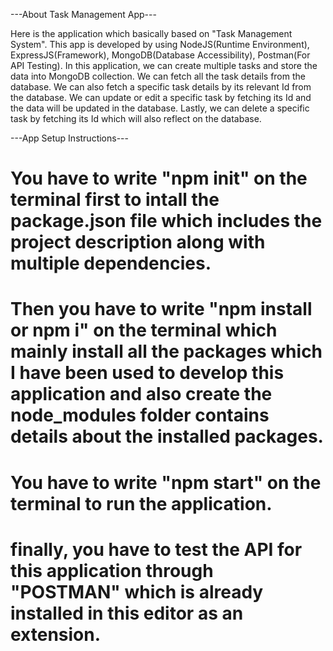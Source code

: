 ---About Task Management App---

Here is the application which basically based on "Task Management System".
This app is developed by using NodeJS(Runtime Environment), ExpressJS(Framework), MongoDB(Database Accessibility), Postman(For API Testing).
In this application, we can create multiple tasks and store the data into MongoDB collection.
We can fetch all the task details from the database.
We can also fetch a specific task details by its relevant Id from the database.
We can update or edit a specific task by fetching its Id and the data will be updated in the database.
Lastly, we can delete a specific task by fetching its Id which will also reflect on the database.



---App Setup Instructions---


# You have to write "npm init" on the terminal first to intall the package.json file which includes the project description along with multiple dependencies.

# Then you have to write "npm install or npm i" on the terminal which mainly install all the packages which I have been used to develop this application and also create the node_modules folder contains details about the installed packages.

# You have to write "npm start" on the terminal to run the application.

# finally, you have to test the API for this application through "POSTMAN" which is already installed in this editor as an extension.